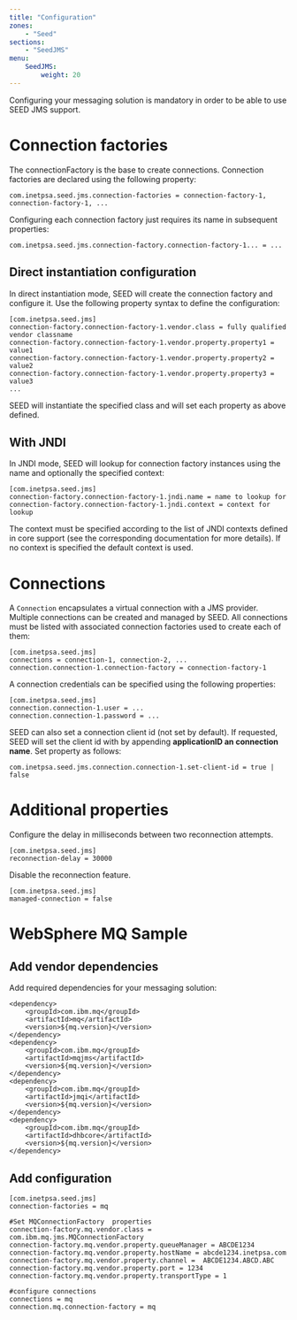 ```yaml
---
title: "Configuration"
zones:
    - "Seed"
sections:
    - "SeedJMS"
menu:
    SeedJMS:
        weight: 20
---
```


Configuring your messaging solution is mandatory in order to be able to use SEED JMS support.

# Connection factories
The connectionFactory is the base to create connections. Connection factories are declared using the following property:

    com.inetpsa.seed.jms.connection-factories = connection-factory-1, connection-factory-1, ...

Configuring each connection factory just requires its name in subsequent properties:

    com.inetpsa.seed.jms.connection-factory.connection-factory-1... = ...

## Direct instantiation configuration

In direct instantiation mode, SEED will create the connection factory and configure it. Use the following property
syntax to define the configuration:

    [com.inetpsa.seed.jms]
    connection-factory.connection-factory-1.vendor.class = fully qualified vendor classname
    connection-factory.connection-factory-1.vendor.property.property1 = value1
    connection-factory.connection-factory-1.vendor.property.property2 = value2
    connection-factory.connection-factory-1.vendor.property.property3 = value3
    ...

SEED will instantiate the specified class and will set each property as above defined.

## With JNDI

In JNDI mode, SEED will lookup for connection factory instances using the name and optionally the specified context:

    [com.inetpsa.seed.jms]
    connection-factory.connection-factory-1.jndi.name = name to lookup for
    connection-factory.connection-factory-1.jndi.context = context for lookup

The context must be specified according to the list of JNDI contexts defined in core support (see the corresponding
documentation for more details). If no context is specified the default context is used.

# Connections

A `Connection` encapsulates a virtual connection with a JMS provider. Multiple connections can be created and managed by SEED.
All connections must be listed with associated connection factories used to create each of them:

    [com.inetpsa.seed.jms]
    connections = connection-1, connection-2, ...
    connection.connection-1.connection-factory = connection-factory-1

A connection credentials can be specified using the following properties:

    [com.inetpsa.seed.jms]
    connection.connection-1.user = ...
    connection.connection-1.password = ...


SEED can also set a connection client id (not set by default). If requested, SEED will set the client id with by appending **applicationID an connection name**. 
Set property as follows:

    com.inetpsa.seed.jms.connection.connection-1.set-client-id = true | false

# Additional properties

Configure the delay in milliseconds between two reconnection attempts.

    [com.inetpsa.seed.jms]
    reconnection-delay = 30000

Disable the reconnection feature.

    [com.inetpsa.seed.jms]
    managed-connection = false

# WebSphere MQ Sample

## Add vendor dependencies

Add required dependencies for your messaging solution:

    <dependency>
        <groupId>com.ibm.mq</groupId>
        <artifactId>mq</artifactId>
        <version>${mq.version}</version>
    </dependency>
    <dependency>
        <groupId>com.ibm.mq</groupId>
        <artifactId>mqjms</artifactId>
        <version>${mq.version}</version>
    </dependency>
    <dependency>
        <groupId>com.ibm.mq</groupId>
        <artifactId>jmqi</artifactId>
        <version>${mq.version}</version>
    </dependency>
    <dependency>
        <groupId>com.ibm.mq</groupId>
        <artifactId>dhbcore</artifactId>
        <version>${mq.version}</version>
    </dependency>

## Add configuration

    [com.inetpsa.seed.jms]
    connection-factories = mq

    #Set MQConnectionFactory  properties
    connection-factory.mq.vendor.class = com.ibm.mq.jms.MQConnectionFactory
    connection-factory.mq.vendor.property.queueManager = ABCDE1234
    connection-factory.mq.vendor.property.hostName = abcde1234.inetpsa.com
    connection-factory.mq.vendor.property.channel =  ABCDE1234.ABCD.ABC
    connection-factory.mq.vendor.property.port = 1234
    connection-factory.mq.vendor.property.transportType = 1

    #configure connections
    connections = mq
    connection.mq.connection-factory = mq
